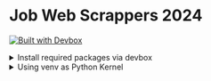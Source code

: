 # Job Web Scrappers 2024

[![Built with Devbox](https://www.jetify.com/img/devbox/shield_galaxy.svg)](https://www.jetify.com/devbox/docs/contributor-quickstart/)

<details>
<summary>Install required packages via devbox</summary>

1. Initialize devbox

```
devbox init
```

2. Run devbox env

```
devbox shell
```

It'll output the following message:

"""
Python in Devbox works best when used with a virtual environment (vent, virtualenv, etc.). Devbox will automatically create a virtual environment using `venv` for python3 projects, so you can install packages with pip as normal.
To activate the environment, run `. $VENV_DIR/bin/activate` or add it to the init_hook of your devbox.json
To change where your virtual environment is created, modify the $VENV_DIR environment variable in your init_hook

This plugin creates the following helper files:
* /Users/fernandomtrade/Documents/TEC-DE-MTY/SCRAPING/Job-web-scrapper-2024/.devbox/virtenv/python/bin/venvShellHook.sh

This plugin sets the following environment variables:
* VENV_DIR=/Users/fernandomtrade/Documents/TEC-DE-MTY/SCRAPING/Job-web-scrapper-2024/.devbox/virtenv/python/.venv

To show this information, run `devbox info python`
"""

3. If needed to change the python kernel, add it via the python version installed in .devbox

4. If in need to start the venv created by devbox, run:

```
source $VENV_DIR/bin/activate

or

. $VENV_DIR/bin/activate
```

5. Create `requirements.txt` file and add 

```
`pip install -r requirements.txt` in the `init_hook` 
```

</details>

<details>
<summary>Using venv as Python Kernel</summary>

If your .ipynb file isn't detecting the current virtual environment (venv) created by Devbox, there are a few things you can check and try to resolve the issue:

- Kernel Configuration:
Make sure that the Jupyter notebook kernel is set to use the Python interpreter from the virtual environment. You might need to add the virtual environment as a Jupyter kernel.You can add a new Jupyter kernel from your virtual environment by running:

```bash
source $VENV_DIR/bin/activate
pip install ipykernel
python -m ipykernel install --user --name=myenv
# Replace myenv with a name that you prefer for the kernel.
```

python -m ipykernel install --user --name=scrapper-env
</details>
